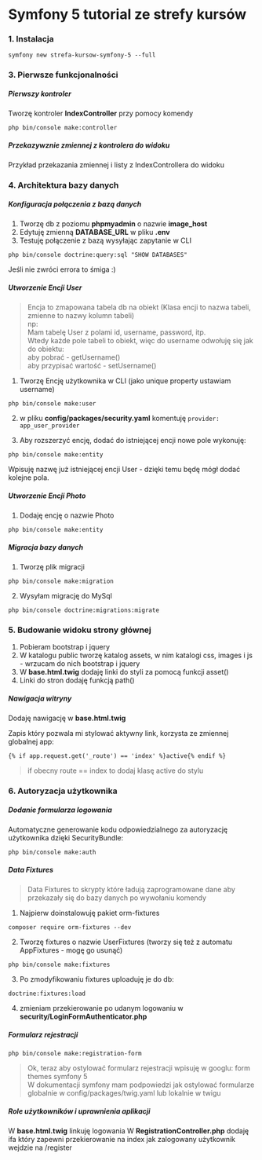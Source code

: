 # Symfony 5 tutorial ze strefy kursów

### 1. Instalacja
```
symfony new strefa-kursow-symfony-5 --full
```

### 3. Pierwsze funkcjonalności

##### Pierwszy kontroler

Tworzę kontroler <b>IndexController</b> przy pomocy komendy
```
php bin/console make:controller
```

##### Przekazywznie zmiennej z kontrolera do widoku
Przykład przekazania zmiennej i listy z IndexControllera do widoku

### 4. Architektura bazy danych

##### Konfiguracja połączenia z bazą danych
1. Tworzę db z poziomu <b>phpmyadmin</b> o nazwie <b>image_host</b>
2. Edytuję zmienną <b>DATABASE_URL</b> w pliku <b>.env</b>
3. Testuję połączenie z bazą wysyłając zapytanie w CLI
```
php bin/console doctrine:query:sql "SHOW DATABASES"
```
Jeśli nie zwróci errora to śmiga :)

##### Utworzenie Encji User
> Encja to zmapowana tabela db na obiekt (Klasa encji to nazwa tabeli, zmienne to nazwy kolumn tabeli)  
> np:  
> Mam tabelę User z polami id, username, password, itp.  
> Wtedy każde pole tabeli to obiekt, więc do username odwołuję się jak do obiektu:  
> aby pobrać - getUsername()  
> aby przypisać wartość - setUsername()

1. Tworzę Encję użytkownika w CLI (jako unique property ustawiam username)
```
php bin/console make:user
```

2. w pliku <b>config/packages/security.yaml</b> komentuję `provider: app_user_provider`  

3. Aby rozszerzyć encję, dodać do istniejącej encji nowe pole wykonuję:
```
php bin/console make:entity
```
Wpisuję nazwę już istniejącej encji User - dzięki temu będę mógł dodać kolejne pola.

##### Utworzenie Encji Photo
1. Dodaję encję o nazwie Photo
```
php bin/console make:entity
```


##### Migracja bazy danych

1. Tworzę plik migracji
```
php bin/console make:migration
```

2. Wysyłam migrację do MySql
```
php bin/console doctrine:migrations:migrate
```

### 5. Budowanie widoku strony głównej
1. Pobieram bootstrap i jquery  
2. W katalogu public tworzę katalog assets, w nim katalogi css, images i js - wrzucam do nich bootstrap i jquery  
3. W <b>base.html.twig</b> dodaję linki do styli za pomocą funkcji asset()
4. Linki do stron dodaję funkcją path()

##### Nawigacja witryny
Dodaję nawigację w <b>base.html.twig</b>  

Zapis który pozwala mi stylować aktywny link, korzysta ze zmiennej globalnej app:
```
{% if app.request.get('_route') == 'index' %}active{% endif %}
```
> if obecny route == index to dodaj klasę active do stylu

### 6. Autoryzacja użytkownika

##### Dodanie formularza logowania
Automatyczne generowanie kodu odpowiedzialnego za autoryzację użytkownika dzięki SecurityBundle:
```
php bin/console make:auth
```

##### Data Fixtures
> Data Fixtures to skrypty które ładują zaprogramowane dane aby przekazały się do bazy danych po wywołaniu komendy

1. Najpierw doinstalowuję pakiet orm-fixtures
```
composer require orm-fixtures --dev
```

2. Tworzę fixtures o nazwie UserFixtures (tworzy się też z automatu AppFixtures - mogę go usunąć)
```
php bin/console make:fixtures
``` 

3. Po zmodyfikowaniu fixtures uploaduję je do db:
```
doctrine:fixtures:load
``` 

4. zmieniam przekierowanie po udanym logowaniu w <b>security/LoginFormAuthenticator.php</b>


##### Formularz rejestracji

```
php bin/console make:registration-form
```

> Ok, teraz aby ostylować formularz rejestracji wpisuję w googlu: form themes symfony 5  
> W dokumentacji symfony mam podpowiedzi jak ostylować formularze globalnie w config/packages/twig.yaml lub lokalnie w twigu

##### Role użytkowników i uprawnienia aplikacji

W <b>base.html.twig</b> linkuję logowania
W <b>RegistrationController.php</b> dodaję ifa który zapewni przekierowanie na index jak zalogowany użytkownik wejdzie na /register
